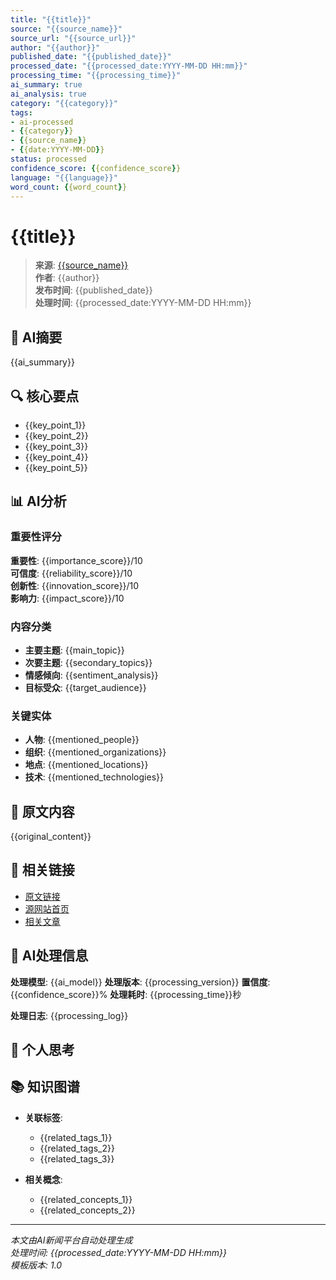 ```yaml
---
title: "{{title}}"
source: "{{source_name}}"
source_url: "{{source_url}}"
author: "{{author}}"
published_date: "{{published_date}}"
processed_date: "{{processed_date:YYYY-MM-DD HH:mm}}"
processing_time: "{{processing_time}}"
ai_summary: true
ai_analysis: true
category: "{{category}}"
tags:
- ai-processed
- {{category}}
- {{source_name}}
- {{date:YYYY-MM-DD}}
status: processed
confidence_score: {{confidence_score}}
language: "{{language}}"
word_count: {{word_count}}
---
```


# {{title}}

> **来源**: [{{source_name}}]({{source_url}})  
> **作者**: {{author}}  
> **发布时间**: {{published_date}}  
> **处理时间**: {{processed_date:YYYY-MM-DD HH:mm}}  

## 📖 AI摘要

{{ai_summary}}

## 🔍 核心要点

- {{key_point_1}}
- {{key_point_2}}
- {{key_point_3}}
- {{key_point_4}}
- {{key_point_5}}

## 📊 AI分析

### 重要性评分
**重要性**: {{importance_score}}/10  
**可信度**: {{reliability_score}}/10  
**创新性**: {{innovation_score}}/10  
**影响力**: {{impact_score}}/10  

### 内容分类
- **主要主题**: {{main_topic}}
- **次要主题**: {{secondary_topics}}
- **情感倾向**: {{sentiment_analysis}}
- **目标受众**: {{target_audience}}

### 关键实体
- **人物**: {{mentioned_people}}
- **组织**: {{mentioned_organizations}}
- **地点**: {{mentioned_locations}}
- **技术**: {{mentioned_technologies}}

## 📝 原文内容

{{original_content}}

## 🔗 相关链接

- [原文链接]({{source_url}})
- [源网站首页]({{source_homepage}})
- [相关文章]({{related_articles}})

## 🤖 AI处理信息

**处理模型**: {{ai_model}}
**处理版本**: {{processing_version}}
**置信度**: {{confidence_score}}%
**处理耗时**: {{processing_time}}秒

**处理日志**:
{{processing_log}}

## 💭 个人思考

<!-- 这里可以添加您的个人见解和思考 -->

## 📚 知识图谱

- **关联标签**: 
  - {{related_tags_1}}
  - {{related_tags_2}}
  - {{related_tags_3}}

- **相关概念**:
  - {{related_concepts_1}}
  - {{related_concepts_2}}

---

*本文由AI新闻平台自动处理生成*  
*处理时间: {{processed_date:YYYY-MM-DD HH:mm}}*  
*模板版本: 1.0*